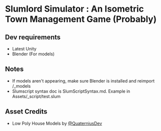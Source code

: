 # Slumlord Simulator : An Isometric Town Management Game (Probably)

## Dev requirements

* Latest Unity
* Blender (For models)

## Notes
* If models aren't appearing, make sure Blender is installed and reimport /_models
* Slumscript syntax doc is SlumScriptSyntax.md. Example in Assets/_script/test.slum

## Asset Credits
* Low Poly House Models by [@QuaterniusDev](https://twitter.com/quaternius)

